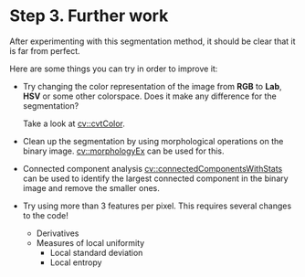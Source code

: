 # Step 3. Further work

After experimenting with this segmentation method, it should be clear that it is far from perfect.

Here are some things you can try in order to improve it:

- Try changing the color representation of the image from **RGB** to **Lab**, **HSV** or some other colorspace.
Does it make any difference for the segmentation? 

  Take a look at [cv::cvtColor](https://docs.opencv.org/4.0.1/d8/d01/group__imgproc__color__conversions.html#ga397ae87e1288a81d2363b61574eb8cab).

- Clean up the segmentation by using morphological operations on the binary image. 
[cv::morphologyEx](https://docs.opencv.org/4.0.1/d4/d86/group__imgproc__filter.html#ga67493776e3ad1a3df63883829375201f)
can be used for this.

- Connected component analysis [cv::connectedComponentsWithStats](https://docs.opencv.org/4.0.1/d3/dc0/group__imgproc__shape.html#gae57b028a2b2ca327227c2399a9d53241)
can be used to identify the largest connected component in the binary image and remove the smaller ones.

- Try using more than 3 features per pixel. This requires several changes to the code!
  - Derivatives
  - Measures of local uniformity
    - Local standard deviation
    - Local entropy